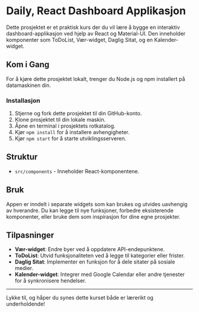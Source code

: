 # Daily, React Dashboard Applikasjon

Dette prosjektet er et praktisk kurs der du vil lære å bygge en interaktiv dashboard-applikasjon ved hjelp av React og Material-UI. Den inneholder komponenter som ToDoList, Vær-widget, Daglig Sitat, og en Kalender-widget.

## Kom i Gang

For å kjøre dette prosjektet lokalt, trenger du Node.js og npm installert på datamaskinen din.

### Installasjon


1. Stjerne og fork dette prosjektet til din GitHub-konto.
2. Klone prosjektet til din lokale maskin. 
3. Åpne en terminal i prosjektets rotkatalog. 
4. Kjør `npm install` for å installere avhengigheter. 
5. Kjør `npm start` for å starte utviklingsserveren.

## Struktur

- `src/components` - Inneholder React-komponentene.

## Bruk

Appen er inndelt i separate widgets som kan brukes og utvides uavhengig av hverandre. Du kan legge til nye funksjoner, forbedre eksisterende komponenter, eller bruke dem som inspirasjon for dine egne prosjekter.

## Tilpasninger

- **Vær-widget**: Endre byer ved å oppdatere API-endepunktene.
- **ToDoList**: Utvid funksjonaliteten ved å legge til kategorier eller frister.
- **Daglig Sitat**: Implementer en funksjon for å dele sitater på sosiale medier.
- **Kalender-widget**: Integrer med Google Calendar eller andre tjenester for å synkronisere hendelser.

---

Lykke til, og håper du synes dette kurset både er lærerikt og underholdende!
